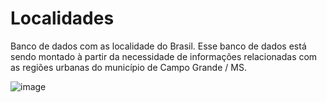 # Localidades
Banco de dados com as localidade do Brasil. Esse banco de dados está sendo montado à partir da necessidade de informações relacionadas com as regiões urbanas do município de Campo Grande  / MS.


![image](https://user-images.githubusercontent.com/25185695/184222962-6e9b2e37-ba54-4c8d-b84a-dfc80f9f6e6a.png)
